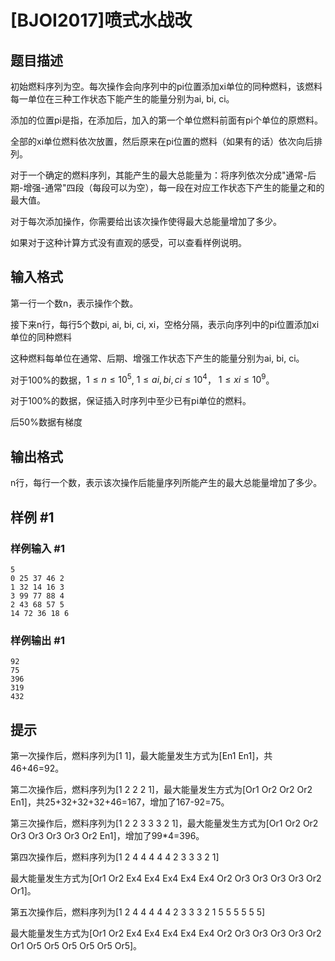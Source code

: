 # [BJOI2017]喷式水战改

## 题目描述

初始燃料序列为空。每次操作会向序列中的pi位置添加xi单位的同种燃料，该燃料每一单位在三种工作状态下能产生的能量分别为ai, bi, ci。

添加的位置pi是指，在添加后，加入的第一个单位燃料前面有pi个单位的原燃料。

全部的xi单位燃料依次放置，然后原来在pi位置的燃料（如果有的话）依次向后排列。

对于一个确定的燃料序列，其能产生的最大总能量为：将序列依次分成"通常-后期-增强-通常"四段（每段可以为空），每一段在对应工作状态下产生的能量之和的最大值。

对于每次添加操作，你需要给出该次操作使得最大总能量增加了多少。

如果对于这种计算方式没有直观的感受，可以查看样例说明。


## 输入格式

第一行一个数n，表示操作个数。

接下来n行，每行5个数pi, ai, bi, ci, xi，空格分隔，表示向序列中的pi位置添加xi单位的同种燃料

这种燃料每单位在通常、后期、增强工作状态下产生的能量分别为ai, bi, ci。

对于100%的数据，$1 \leq n \leq 10^5$, $1 \leq ai, bi, ci \leq 10^4$， $1 \leq xi \leq 10^9$。

对于100%的数据，保证插入时序列中至少已有pi单位的燃料。

后50%数据有梯度


## 输出格式

n行，每行一个数，表示该次操作后能量序列所能产生的最大总能量增加了多少。


## 样例 #1

### 样例输入 #1
```
5
0 25 37 46 2
1 32 14 16 3
3 99 77 88 4
2 43 68 57 5
14 72 36 18 6
```

### 样例输出 #1

```
92
75
396
319
432
```

## 提示

第一次操作后，燃料序列为[1 1]，最大能量发生方式为[En1 En1]，共46+46=92。

第二次操作后，燃料序列为[1 2 2 2 1]，最大能量发生方式为[Or1 Or2 Or2 Or2 En1]，共25+32+32+32+46=167，增加了167-92=75。

第三次操作后，燃料序列为[1 2 2 3 3 3 2 1]，最大能量发生方式为[Or1 Or2 Or2 Or3 Or3 Or3 Or3 Or2 En1]，增加了99\*4=396。

第四次操作后，燃料序列为[1 2 4 4 4 4 4 2 3 3 3 2 1]

最大能量发生方式为[Or1 Or2 Ex4 Ex4 Ex4 Ex4 Ex4 Or2 Or3 Or3 Or3 Or3 Or2 Or1]。

第五次操作后，燃料序列为[1 2 4 4 4 4 4 2 3 3 3 2 1 5 5 5 5 5 5]

最大能量发生方式为[Or1 Or2 Ex4 Ex4 Ex4 Ex4 Ex4 Or2 Or3 Or3 Or3 Or3 Or2 Or1 Or5 Or5 Or5 Or5 Or5 Or5]。

